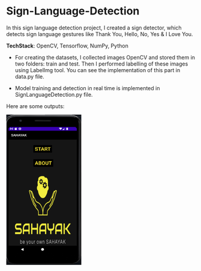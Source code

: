 # Sign-Language-Detection

In this sign language detection project, I created a sign detector, which detects sign language gestures like Thank You, Hello, No, Yes & I Love You.

__TechStack__: OpenCV, Tensorflow, NumPy, Python


* For creating the datasets, I collected images OpenCV and stored them in two folders: train and test. Then I performed labelling of these images using LabelImg tool. You can see the implementation of this part in data.py file.

* Model training and detection in real time is implemented in SignLanguageDetection.py file.


Here are some outputs:

<p float="left">
<img src="https://github.com/vanshu25/Sahayak/blob/master/images/Screenshot%20(435).png" width="200" height="400" />


</p>



